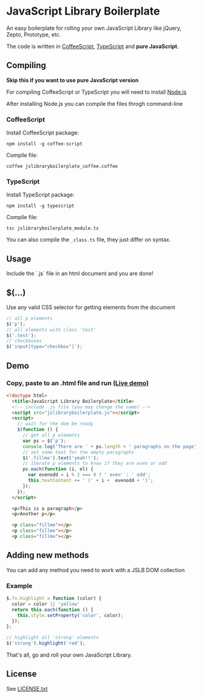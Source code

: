 # JavaScript Library Boilerplate

An easy boilerplate for rolling your own JavaScript Library like jQuery, Zepto, Prototype, etc.

The code is written in [CoffeeScript](http://www.coffeescript.org), [TypeScript](http://www.typescriptlang.org) and **pure JavaScript**.

## Compiling
**Skip this if you want to use pure JavaScript version**

For compiling CoffeeScript or TypeScript you will need to install [Node.js](http://nodejs.org)

After installing Node.js you can compile the files throgh command-line

### CoffeeScript
Install CoffeeScript package:

```
npm install -g coffee-script
```

Compile file:

```
coffee jslibraryboilerplate_coffee.coffee
```

### TypeScript
Install TypeScript package:

```
npm install -g typescript
```

Compile file:

```
tsc jslibraryboilerplate_module.ts
```

You can also compile the `_class.ts` file, they just differ on syntax.

## Usage
Include the ´.js´ file in an html document and you are done!

## $(...)

Use any valid CSS selector for getting elements from the document

```javascript
// all p elements
$('p');
// all elements with class 'test'
$('.test');
// checkboxes
$('input[type="checkbox"]');
```

## Demo

### Copy, paste to an .html file and run [(Live demo)](http://dciccale.github.com/jslibraryboilerplate/demo.html)

```html
<!doctype html>
  <title>JavaScript Library Boilerplate</title>
  <!-- include .js file (you may change the name) -->
  <script src="jslibraryboilerplate.js"></script>
  <script>
    // wait for the dom be ready
    $(function () {
      // get all p elements
      var ps = $('p');
      console.log('There are ' + ps.length + ' paragraphs on the page');
      // set some text for the empty paragraphs
      $('.fillme').text('yeah!!');
      // iterate p elements to know if they are even or odd
      ps.each(function (i, el) {
        var evenodd = i % 2 === 0 ? ' even' : ' odd';
        this.textContent += ' (' + i +  evenodd + ')';
      });
    });
  </script>

  <p>This is a paragraph</p>
  <p>Another p</p>

  <p class="fillme"></p>
  <p class="fillme"></p>
  <p class="fillme"></p>
```

## Adding new methods
You can add any method you need to work with a JSLB DOM collection

### Example
```javascript
$.fn.highlight = function (color) {
  color = color || 'yellow'
  return this.each(function () {
    this.style.setProperty('color', color);
  });
};

// highlight all 'strong' elements
$('strong').highlight('red');
```

That's all, go and roll your own JavaScript Library.

## License
See [LICENSE.txt](https://raw.github.com/dciccale/jslibraryboilerplate/master/LICENSE.txt)